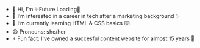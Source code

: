 - 👋 Hi, I’m ✨Future Loading🔮
- 👀 I’m interested in a career in tech after a marketing background ✨
- 🌱 I’m currently learning HTML & CSS basics ⌨️
- 😄 Pronouns: she/her
- ⚡ Fun fact: I've owned a succesful content website for almost 15 years 🪩

<!---
Future-Loading/Future-Loading is a ✨ special ✨ repository because its `README.md` (this file) appears on your GitHub profile.
You can click the Preview link to take a look at your changes.
--->
